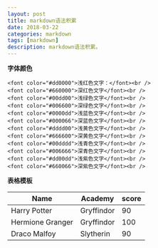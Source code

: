 ```yaml
---
layout: post
title: markdown语法积累
date: 2018-03-22
categories: markdown
tags: [markdown]
description: markdown语法积累。
---
```


**字体颜色**
```$xslt
<font color="#dd0000">浅红色文字：</font><br /> 
<font color="#660000">深红色文字</font><br /> 
<font color="#00dd00">浅绿色文字</font><br /> 
<font color="#006600">深绿色文字</font><br /> 
<font color="#0000dd">浅蓝色文字</font><br /> 
<font color="#000066">深蓝色文字</font><br /> 
<font color="#dddd00">浅黄色文字</font><br /> 
<font color="#666600">深黄色文字</font><br /> 
<font color="#00dddd">浅青色文字</font><br /> 
<font color="#006666">深青色文字</font><br /> 
<font color="#dd00dd">浅紫色文字</font><br /> 
<font color="#660066">深紫色文字</font><br /> 
```

**表格模板**

| Name | Academy | score |
| --- | --- | --- | 
| Harry Potter| Gryffindor| 90 | 
| Hermione Granger | Gryffindor | 100 | 
| Draco Malfoy | Slytherin | 90 |




